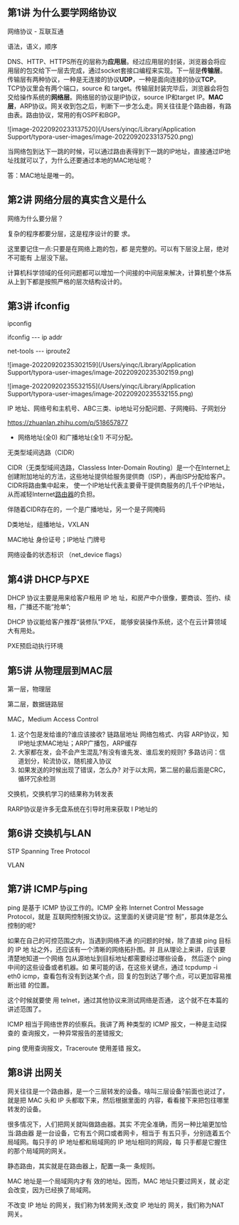 ## 第1讲 为什么要学网络协议

网络协议 - 互联互通

语法，语义，顺序



DNS、HTTP、HTTPS所在的层称为**应用层**。经过应用层的封装，浏览器会将应用层的包交给下一层去完成，通过socket套接口编程来实现。下一层是**传输层**。传输层有两种协议，一种是无连接的协议**UDP**，一种是面向连接的协议**TCP**。TCP协议里会有两个端口，source 和 target。传输层封装完毕后，浏览器会将包交给操作系统的**网络层**。网络层的协议是IP协议，source IP和target IP。**MAC层**，ARP协议。网关收到包之后，判断下一步怎么走。网关往往是个路由器，有路由表。路由协议，常用的有OSPF和BGP。

![image-20220920233137520](/Users/yinqc/Library/Application Support/typora-user-images/image-20220920233137520.png)

当网络包到达下一跳的时候，可以通过路由表得到下一跳的IP地址，直接通过IP地址找就可以了，为什么还要通过本地的MAC地址呢？

答：MAC地址是唯一的。





## 第2讲 网络分层的真实含义是什么

网络为什么要分层？

复杂的程序都要分层，这是程序设计的要 求。

这里要记住一点:只要是在网络上跑的包，都 是完整的。可以有下层没上层，绝对不可能有 上层没下层。

计算机科学领域的任何问题都可以增加一个间接的中间层来解决，计算机整个体系从上到下都是按照严格的层次结构设计的。



## 第3讲 ifconfig

ipconfig

ifconfig --- ip addr 

net-tools --- iproute2



![image-20220920235302159](/Users/yinqc/Library/Application Support/typora-user-images/image-20220920235302159.png)



![image-20220920235532155](/Users/yinqc/Library/Application Support/typora-user-images/image-20220920235532155.png)

IP 地址、网络号和主机号、ABC三类、ip地址可分配问题、子网掩码、子网划分

https://zhuanlan.zhihu.com/p/518657877

- 网络地址(全0) 和广播地址(全1) 不可分配。

  

无类型域间选路（CIDR）

CIDR（无类型域间选路，Classless Inter-Domain Routing）是一个在Internet上创建附加地址的方法，这些地址提供给服务提供商（ISP），再由ISP分配给客户。CIDR将路由集中起来， 使一个IP地址代表主要骨干提供商服务的几千个IP地址，从而减轻Internet[路由器](https://so.csdn.net/so/search?q=路由器&spm=1001.2101.3001.7020)的负担。

伴随着CIDR存在的，一个是广播地址，另一个是子网掩码



D类地址，组播地址，VXLAN



MAC地址 身份证号；IP地址 门牌号

网络设备的状态标识 （net_device flags）





## 第4讲 DHCP与PXE



DHCP 协议主要是用来给客户租用 IP 地 址，和房产中介很像，要商谈、签约、续 租，广播还不能“抢单”;

DHCP 协议能给客户推荐“装修队”PXE， 能够安装操作系统，这个在云计算领域大有用处。

PXE预启动执行环境





## 第5讲 从物理层到MAC层

第一层，物理层



第二层，数据链路层

MAC，Medium Access Control

1. 这个包是发给谁的?谁应该接收?
   链路层地址
   网络包格式、内容
   ARP协议，知IP地址求MAC地址；ARP广播包，ARP缓存
2. 大家都在发，会不会产生混乱?有没有谁先发、谁后发的规则?
   多路访问：信道划分，轮流协议，随机接入协议
3. 如果发送的时候出现了错误，怎么办?
   对于以太网，第二层的最后面是CRC，循环冗余检测

交换机，交换机学习的结果称为转发表



RARP协议是许多无盘系统在引导时用来获取 I P地址的





## 第6讲 交换机与LAN



STP Spanning Tree Protocol

VLAN



## 第7讲 ICMP与ping

ping 是基于 ICMP 协议工作的。ICMP 全称 Internet Control Message Protocol，就是 互联网控制报文协议。这里面的关键词是“控 制”，那具体是怎么控制的呢?



如果在自己的可控范围之内，当遇到网络不通 的问题的时候，除了直接 ping 目标的 IP 地 址之外，还应该有一个清晰的网络拓扑图。并 且从理论上来讲，应该要清楚地知道一个网络 包从源地址到目标地址都需要经过哪些设备， 然后逐个 ping 中间的这些设备或者机器。如 果可能的话，在这些关键点，通过 tcpdump -i eth0 icmp，查看包有没有到达某个点，回 复的包到达了哪个点，可以更加容易推断出错 的位置。



这个时候就要使 用 telnet，通过其他协议来测试网络是否通， 这个就不在本篇的讲述范围了。



ICMP 相当于网络世界的侦察兵。我讲了两 种类型的 ICMP 报文，一种是主动探查的 查询报文，一种异常报告的差错报文;

ping 使用查询报文，Traceroute 使用差错 报文。



## 第8讲 出网关

网关往往是一个路由器，是一个三层转发的设备。啥叫三层设备?前面也说过了，就是把 MAC 头和 IP 头都取下来，然后根据里面的 内容，看看接下来把包往哪里转发的设备。

很多情况下，人们把网关就叫做路由器。其实 不完全准确，而另一种比喻更加恰当:路由器 是一台设备，它有五个网口或者网卡，相当于 有五只手，分别连着五个局域网。每只手的 IP 地址都和局域网的 IP 地址相同的网段，每 只手都是它握住的那个局域网的网关。



静态路由，其实就是在路由器上，配置一条一 条规则。

MAC 地址是一个局域网内才有 效的地址。因而，MAC 地址只要过网关，就 必定会改变，因为已经换了局域网。



不改变 IP 地址 的网关，我们称为转发网关;改变 IP 地址的 网关，我们称为NAT 网关。

